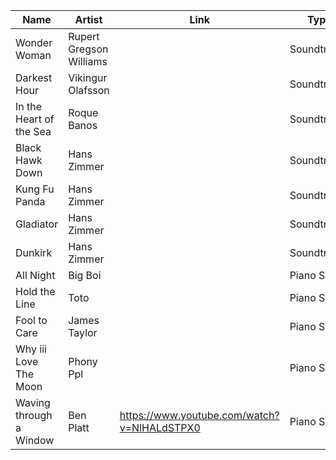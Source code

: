 ﻿Name|Artist|Link|Type
-|-|-|-|
Wonder Woman|Rupert Gregson Williams||Soundtracks
Darkest Hour|Vikingur Olafsson||Soundtracks
In the Heart of the Sea|Roque Banos||Soundtracks
Black Hawk Down|Hans Zimmer||Soundtracks
Kung Fu Panda|Hans Zimmer||Soundtracks
Gladiator|Hans Zimmer||Soundtracks
Dunkirk|Hans Zimmer||Soundtracks
All Night|Big Boi||Piano Songs
Hold the Line|Toto||Piano Songs
Fool to Care|James Taylor||Piano Songs
Why iii Love The Moon|Phony Ppl||Piano Songs
Waving through a Window|Ben Platt|https://www.youtube.com/watch?v=NlHALdSTPX0|Piano Songs